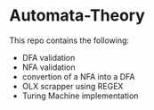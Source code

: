 # Automata-Theory
This repo contains the following:
- DFA validation
- NFA validation
- convertion of a NFA into a DFA
- OLX scrapper using REGEX
- Turing Machine implementation
